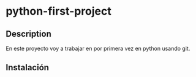 # python-first-project

## Description

En este proyecto voy a trabajar en por primera vez en python usando git.

## Instalación